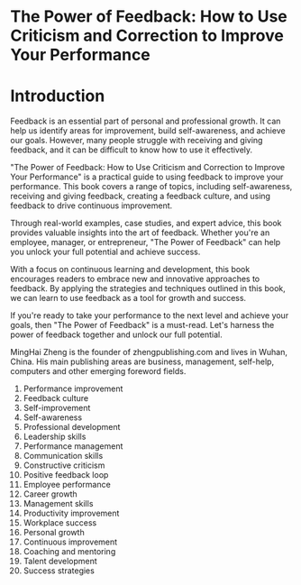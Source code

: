 # The Power of Feedback: How to Use Criticism and Correction to Improve Your Performance

# Introduction

Feedback is an essential part of personal and professional growth. It can help us identify areas for improvement, build self-awareness, and achieve our goals. However, many people struggle with receiving and giving feedback, and it can be difficult to know how to use it effectively.

"The Power of Feedback: How to Use Criticism and Correction to Improve Your Performance" is a practical guide to using feedback to improve your performance. This book covers a range of topics, including self-awareness, receiving and giving feedback, creating a feedback culture, and using feedback to drive continuous improvement.

Through real-world examples, case studies, and expert advice, this book provides valuable insights into the art of feedback. Whether you're an employee, manager, or entrepreneur, "The Power of Feedback" can help you unlock your full potential and achieve success.

With a focus on continuous learning and development, this book encourages readers to embrace new and innovative approaches to feedback. By applying the strategies and techniques outlined in this book, we can learn to use feedback as a tool for growth and success.

If you're ready to take your performance to the next level and achieve your goals, then "The Power of Feedback" is a must-read. Let's harness the power of feedback together and unlock our full potential.

MingHai Zheng is the founder of zhengpublishing.com and lives in Wuhan, China. His main publishing areas are business, management, self-help, computers and other emerging foreword fields.



1. Performance improvement
2. Feedback culture
3. Self-improvement
4. Self-awareness
5. Professional development
6. Leadership skills
7. Performance management
8. Communication skills
9. Constructive criticism
10. Positive feedback loop
11. Employee performance
12. Career growth
13. Management skills
14. Productivity improvement
15. Workplace success
16. Personal growth
17. Continuous improvement
18. Coaching and mentoring
19. Talent development
20. Success strategies

